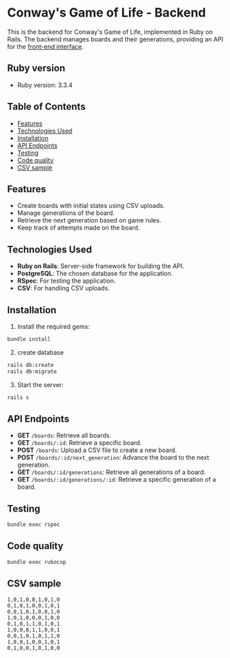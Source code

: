 # Conway's Game of Life - Backend

This is the backend for Conway's Game of Life, implemented in Ruby on Rails. The backend manages boards and their generations, providing an API for the [front-end interface](https://github.com/jonmaciel/conways-ui).

## Ruby version

- Ruby version: 3.3.4

## Table of Contents

- [Features](#features)
- [Technologies Used](#technologies-used)
- [Installation](#installation)
- [API Endpoints](#api-endpoints)
- [Testing](#testing)
- [Code quality](#code-quality)
- [CSV sample](#csv-sample)

## Features

- Create boards with initial states using CSV uploads.
- Manage generations of the board.
- Retrieve the next generation based on game rules.
- Keep track of attempts made on the board.

## Technologies Used

- **Ruby on Rails**: Server-side framework for building the API.
- **PostgreSQL**: The chosen database for the application.
- **RSpec**: For testing the application.
- **CSV**: For handling CSV uploads.

## Installation

1. Install the required gems:
```bash
bundle install 
```

2. create database
```bash
rails db:create
rails db:migrate
```

3. Start the server:
```bash
rails s
```

## API Endpoints

- **GET** `/boards`: Retrieve all boards.
- **GET** `/boards/:id`: Retrieve a specific board.
- **POST** `/boards`: Upload a CSV file to create a new board.
- **POST** `/boards/:id/next_generation`: Advance the board to the next generation.
- **GET** `/boards/:id/generations`: Retrieve all generations of a board.
- **GET** `/boards/:id/generations/:id`: Retrieve a specific generation of a board.


## Testing
```bash
bundle exec rspec
```
## Code quality

```bash
bundle exec rubocop
```

## CSV sample

```
1,0,1,0,0,1,0,1,0
0,1,0,1,0,0,1,0,1
0,0,1,0,1,0,0,1,0
1,0,1,0,0,0,1,0,0
0,1,0,1,1,0,1,0,1
1,0,0,0,1,1,0,0,1
0,0,1,0,1,0,1,1,0
1,0,0,1,0,0,1,0,1
0,1,0,0,1,0,1,0,0
```


